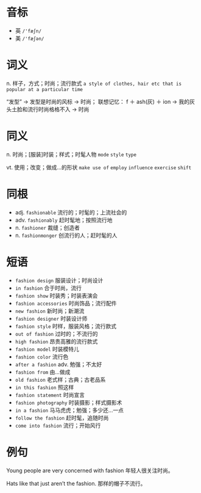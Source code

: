 # 音标

- 英 `/'fæʃn/`
- 美 `/'fæʃən/`

# 词义

n. 样子，方式；时尚；流行款式
`a style of clothes, hair etc that is popular at a particular time`



“发型” → 发型是时尚的风标 → 时尚； 联想记忆： f ＋ ash(灰) ＋ ion → 我的灰头土脸和流行时尚格格不入 → 时尚

# 同义

n. 时尚；[服装]时装；样式；时髦人物
`mode` `style` `type`

vt. 使用；改变；做成…的形状
`make use of` `employ` `influence` `exercise` `shift`

# 同根

- adj. `fashionable` 流行的；时髦的；上流社会的
- adv. `fashionably` 赶时髦地；按照流行地
- n. `fashioner` 裁缝；创造者
- n. `fashionmonger` 创流行的人；赶时髦的人

# 短语

- `fashion design` 服装设计；时尚设计
- `in fashion` 合于时尚，流行
- `fashion show` 时装秀；时装表演会
- `fashion accessories` 时尚饰品；流行配件
- `new fashion` 新时尚；新潮流
- `fashion designer` 时装设计师
- `fashion style` 时样，服装风格；流行款式
- `out of fashion` 过时的；不流行的
- `high fashion` 昂贵高雅的流行款式
- `fashion model` 时装模特儿
- `fashion color` 流行色
- `after a fashion` adv. 勉强；不太好
- `fashion from` 由…做成
- `old fashion` 老式样；古典；古老品系
- `in this fashion` 照这样
- `fashion statement` 时尚宣言
- `fashion photography` 时装摄影；样式摄影术
- `in a fashion` 马马虎虎；勉强；多少还…一点
- `follow the fashion` 赶时髦，追随时尚
- `come into fashion` 流行；开始风行

# 例句

Young people are very concerned with fashion
年轻人很关注时尚。

Hats like that just aren’t the fashion.
那样的帽子不流行。



